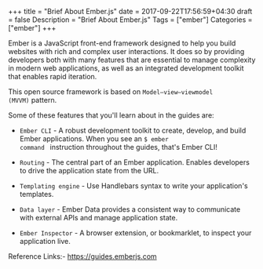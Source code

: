 +++
    title = "Brief About Ember.js"
    date = 2017-09-22T17:56:59+04:30
    draft = false
    Description = "Brief About Ember.js"
    Tags = ["ember"]
    Categories = ["ember"]
+++

Ember is a JavaScript front-end framework designed to help you build websites with rich and complex user interactions. It does so by providing developers both with many features that are essential to manage complexity in modern web applications, as well as an integrated development toolkit that enables rapid iteration.

This open source framework is based on <code>Model–view–viewmodel (MVVM)</code> pattern.

Some of these features that you'll learn about in the guides are:

  - <code>Ember CLI</code> - A robust development toolkit to create, develop, and build Ember applications. When you see an <code>$ ember command </code> instruction throughout the guides, that's Ember CLI!

  - <code>Routing</code> - The central part of an Ember application. Enables developers to drive the  application state from the URL.

  - <code>Templating engine</code> - Use Handlebars syntax to write your application's templates.

  - <code>Data layer</code> - Ember Data provides a consistent way to communicate with external APIs and manage application state.

  - <code>Ember Inspector</code> - A browser extension, or bookmarklet, to inspect your application live.

  Reference Links:- https://guides.emberjs.com
